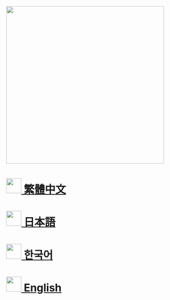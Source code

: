 <img src="https://i.imgur.com/NxDAsy5.png" width="420"/>

<h1><a href="/zh_tw"><img src="https://i.imgur.com/WvLnLJr.png" width="40"/> 繁體中文</a></h1>
<h1><a href="https://github-com.translate.goog/CatPalmServer/Wiki/tree/master/zh_tw?_x_tr_sl=zh-TW&_x_tr_tl=ja"><img src="https://i.imgur.com/zg0gGwb.png" width="40"/> 日本語</a></h1>
<h1><a href="/zh_tw[ko_kr](ko_kr)"><img src="https://i.imgur.com/2tsWNzu.png" width="40"/> 한국어</a></h1>
<h1><a href="https://github-com.translate.goog/CatPalmServer/Wiki/tree/master/zh_tw?_x_tr_sl=zh-TW&_x_tr_tl=en"><img src="https://i.imgur.com/TLXnfV3.png" width="40"/> English</a></h1>
